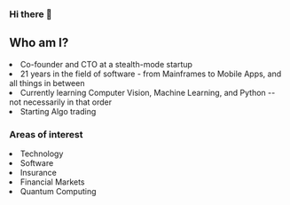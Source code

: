 ### Hi there 👋

<!--
**DebangaP/debangap** is a ✨ _special_ ✨ repository because its `README.md` (this file) appears on your GitHub profile.

Here are some ideas to get you started:

- 🔭 I’m currently working on ...
- 🌱 I’m currently learning ...
- 👯 I’m looking to collaborate on ...
- 🤔 I’m looking for help with ...
- 💬 Ask me about ...
- 📫 How to reach me: ...
- 😄 Pronouns: ...
- ⚡ Fun fact: ...
-->

<H2>Who am I? </H2>
<li> Co-founder and CTO at a stealth-mode startup 
<li> 21 years in the field of software - from Mainframes to Mobile Apps, and all things in between
<li> Currently learning Computer Vision, Machine Learning, and Python -- not necessarily in that order
  <li> Starting Algo trading

<H3> Areas of interest</H3>
<li> Technology
  <li> Software
    <li> Insurance
      <li> Financial Markets
        <li> Quantum Computing
  
